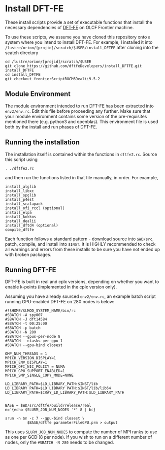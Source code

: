 # Install DFT-FE

These install scripts provide a set of executable
functions that install the necessary dependencies
of [DFT-FE](https://github.com/dftfeDevelopers/dftfe) on OLCF Frontier machine.

To use these scripts, we assume you have cloned this
repository onto a system where you intend to install DFT-FE.
For example, I installed it into `/lustre/orion/[projid]/scratch/$USER/install_DFTFE` after 
cloning into the scatch directory

    cd /lustre/orion/[projid]/scratch/$USER
    git clone https://github.com/dftfeDevelopers/install_DFTFE.git install_DFTFE
    cd install_DFTFE
    git checkout frontierScriptROCM6Dealii9.5.2



## Module Environment

The module environment intended to run DFT-FE has been extracted
into `env2/env.rc`.  Edit this file before proceeding any further.
Make sure that your module environment contains some version of the
pre-requisites mentioned there (e.g. python3 and openblas).
This environment file is used both by the install and run
phases of DFT-FE.

## Running the installation
The installation itself is contained within the functions in
`dftfe2.rc`.  Source this script using

    . ./dftfe2.rc

and then run the functions listed in that file manually, in order.
For example, 

    install_alglib
    install_libxc
    install_spglib
    install_p4est
    install_scalapack
    install_ofi_rccl (optional)
    install_elpa
    install_kokkos
    install_dealii
    install_dftd4 (optional)
    compile_dftfe

Each function follows a standard pattern - download source into `$WD/src`,
patch, compile, and install into `$INST`.  It is HIGHLY recommended
to check all warnings and errors from these installs to be sure
you have not ended up with broken packages.


## Running DFT-FE

DFT-FE is built in real and cplx versions, depending on whether you
want to enable k-points (implemented in the cplx version only).

Assuming you have already sourced `env2/env.rc`, an example
batch script running GPU-enabled DFT-FE on 280 nodes is below:

    #!$HOME/$LMOD_SYSTEM_NAME/bin/rc
    #SBATCH -A spy007
    #SBATCH -J dft14584
    #SBATCH -t 00:25:00
    #SBATCH -p batch
    #SBATCH -N 280
    #SBATCH --gpus-per-node 8
    #SBATCH --ntasks-per-gpu 1
    #SBATCH --gpu-bind closest

    OMP_NUM_THREADS = 1
    MPICH_VERSION_DISPLAY=1
    MPICH_ENV_DISPLAY=1
    MPICH_OFI_NIC_POLICY = NUMA 
    MPICH_GPU_SUPPORT_ENABLED=1
    MPICH_SMP_SINGLE_COPY_MODE=NONE

    LD_LIBRARY_PATH=$LD_LIBRARY_PATH:$INST/lib
    LD_LIBRARY_PATH=$LD_LIBRARY_PATH:$INST/lib/lib64
    LD_LIBRARY_PATH=$CRAY_LD_LIBRARY_PATH:$LD_LIBRARY_PATH


    BASE = $WD/src/dftfe/build/release/real
    n=`{echo $SLURM_JOB_NUM_NODES '*' 8 | bc}

    srun -n $n -c 7 --gpu-bind closest \
              $BASE/dftfe parameterFileGPU.prm > output

This uses `SLURM_JOB_NUM_NODES` to compute the number of MPI
ranks to use as one per GCD (8 per node).  If you wish to run
on a different number of nodes, only the `#SBATCH -N 280`
needs to be changed.
